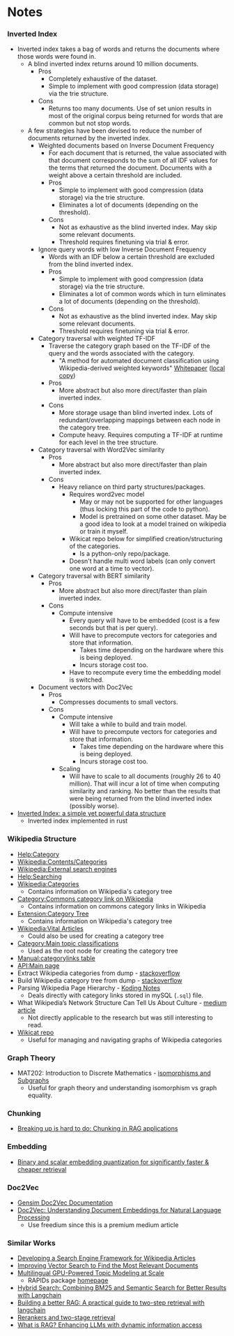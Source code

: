 # Notes

### Inverted Index

 - Inverted index takes a bag of words and returns the documents where those words were found in.
     - A blind inverted index returns around 10 million documents.
         - Pros
             - Completely exhaustive of the dataset.
             - Simple to implement with good compression (data storage) via the trie structure.
         - Cons
             - Returns too many documents. Use of set union results in most of the original corpus being returned for words that are common but not stop words.
     - A few strategies have been devised to reduce the number of documents returned by the inverted index.
         - Weighted documents based on Inverse Document Frequency
             - For each document that is returned, the value associated with that document corresponds to the sum of all IDF values for the terms that returned the document. Documents with a weight above a certain threshold are included.
             - Pros
                 - Simple to implement with good compression (data storage) via the trie structure.
                 - Eliminates a lot of documents (depending on the threshold).
             - Cons
                 - Not as exhaustive as the blind inverted index. May skip some relevant documents.
                 - Threshold requires finetuning via trial & error.
         - Ignore query words with low Inverse Document Frequency
             - Words with an IDF below a certain threshold are excluded from the blind inverted index.
             - Pros
                 - Simple to implement with good compression (data storage) via the trie structure.
                 - Eliminates a lot of common words which in turn eliminates a lot of documents (depending on the threshold).
             - Cons
                 - Not as exhaustive as the blind inverted index. May skip some relevant documents.
                 - Threshold requires finetuning via trial & error.
         - Category traversal with weighted TF-IDF
             - Traverse the category graph based on the TF-IDF of the query and the words associated with the category.
                 - "A method for automated document classification using Wikipedia-derived weighted keywords" [Whitepaper](https://www.researchgate.net/publication/283227199_A_method_for_automated_document_classification_using_Wikipedia-derived_weighted_keywords) ([local copy](./Whitepapers/ICoDSE2014-AuthorCopy.pdf))
             - Pros
                 - More abstract but also more direct/faster than plain inverted index.
             - Cons
                 - More storage usage than blind inverted index. Lots of redundant/overlapping mappings between each node in the category tree.
                 - Compute heavy. Requires computing a TF-IDF at runtime for each level in the tree structure.
         - Category traversal with Word2Vec similarity
             - Pros
                 - More abstract but also more direct/faster than plain inverted index.
             - Cons
                 - Heavy reliance on third party structures/packages.
                     - Requires word2vec model
                         - May or may not be supported for other languages (thus locking this part of the code to python).
                         - Model is pretrained on some other dataset. May be a good idea to look at a model trained on wikipedia or train it myself.
                     - Wikicat repo below for simplified creation/structuring of the categories.
                         - Is a python-only repo/package.
                     - Doesn't handle multi word labels (can only convert one word at a time to vector).
         - Category traversal with BERT similarity
             - Pros
                 - More abstract but also more direct/faster than plain inverted index.
             - Cons
                 - Compute intensive
                     - Every query will have to be embedded (cost is a few seconds but that is per query).
                     - Will have to precompute vectors for categories and store that information.
                         - Takes time depending on the hardware where this is being deployed.
                         - Incurs storage cost too.
                     - Have to recompute every time the embedding model is switched.
         - Document vectors with Doc2Vec
             - Pros
                 - Compresses documents to small vectors.
             - Cons
                 - Compute intensive
                     - Will take a while to build and train model.
                     - Will have to precompute vectors for categories and store that information.
                         - Takes time depending on the hardware where this is being deployed.
                         - Incurs storage cost too.
                 - Scaling
                     - Will have to scale to all documents (roughly 26 to 40 million). That will incur a lot of time when computing similarity and ranking. No better than the results that were being returned from the blind inverted index (possibly worse).
 - [Inverted Index: a simple yet powerful data structure](https://evanxg852000.github.io/tutorial/rust/data/structure/2020/04/09/inverted-index-simple-yet-powerful-ds.html)
     - Inverted index implemented in rust


### Wikipedia Structure

 - [Help:Category](https://en.wikipedia.org/wiki/Help:Category)
 - [Wikipedia:Contents/Categories](https://en.wikipedia.org/wiki/Wikipedia:Contents/Categories)
 - [Wikipedia:External search engines](https://en.wikipedia.org/wiki/Wikipedia:External_search_engines)
 - [Help:Searching](https://en.wikipedia.org/wiki/Wikipedia:External_search_engines)
 - [Wikipedia:Categories](https://simple.wikipedia.org/wiki/Wikipedia:Categories)
     - Contains information on Wikipedia's category tree
 - [Category:Commons category link on Wikipedia](https://en.wikipedia.org/wiki/Category:Commons_category_link_is_on_Wikidata)
     - Contains information on commons category links in Wikipedia
 - [Extension:Category Tree](https://www.mediawiki.org/wiki/Extension:CategoryTree)
     - Contains information on Wikipedia's category tree
 - [Wikipedia:Vital Articles](https://en.wikipedia.org/wiki/Wikipedia:Vital_articles)
     - Could also be used for creating a category tree
 - [Category:Main topic classifications](https://en.wikipedia.org/wiki/Category:Main_topic_classifications)
     - Used as the root node for creating the category tree
 - [Manual:categorylinks table](https://www.mediawiki.org/wiki/Manual:Categorylinks_table)
 - [API:Main page](https://www.mediawiki.org/wiki/API:Main_page)
 - Extract Wikipedia categories from dump - [stackoverflow](https://stackoverflow.com/questions/17432254/wikipedia-category-hierarchy-from-dumps)
 - Build Wikipedia category tree from dump - [stackoverflow](https://stackoverflow.com/questions/27279649/how-to-build-wikipedia-category-hierarchy)
 - Parsing Wikipedia Page Hierarchy - [Koding Notes](https://kodingnotes.wordpress.com/2014/12/03/parsing-wikipedia-page-hierarchy/)
     - Deals directly with category links stored in mySQL (`.sql`) file.
 - What Wikipedia’s Network Structure Can Tell Us About Culture - [medium article](https://docmarionum1.medium.com/what-wikipedias-network-structure-can-tell-us-about-culture-38f8caabf69d)
     - Not directly applicable to the research but was still interesting to read.
 - [Wikicat repo](https://github.com/xhluca/wikicat)
     - Useful for managing and navigating graphs of Wikipedia categories


### Graph Theory

 - MAT202: Introduction to Discrete Mathematics - [isomorphisms and Subgraphs](https://tjyusun.com/mat202/sec-graph-isomorphisms.html)
     - Useful for graph theory and understanding isomorphism vs graph equality.


### Chunking

 - [Breaking up is hard to do: Chunking in RAG applications](https://stackoverflow.blog/2024/06/06/breaking-up-is-hard-to-do-chunking-in-rag-applications)


### Embedding

 - [Binary and scalar embedding quantization for significantly faster & cheaper retrieval](https://huggingface.co/blog/embedding-quantization)


### Doc2Vec

 - [Gensim Doc2Vec Documentation](https://radimrehurek.com/gensim/models/doc2vec.html)
 - [Doc2Vec: Understanding Document Embeddings for Natural Language Processing](https://medium.com/@evertongomede/doc2vec-understanding-document-embeddings-for-natural-language-processing-ba244e55eba3)
     - Use freedium since this is a premium medium article


### Similar Works

 - [Developing a Search Engine Framework for Wikipedia Articles](https://medium.com/@akleber/developing-a-search-engine-framework-for-wikipedia-articles-81fcbd95a928)
 - [Improving Vector Search to Find the Most Relevant Documents](https://medium.com/@PascalBiese/improving-vector-search-to-find-the-most-relevant-papers-ce6b6d4222f1)
 - [Multilingual GPU-Powered Topic Modeling at Scale](https://medium.com/bumble-tech/multilingual-gpu-powered-topic-modelling-at-scale-dc8bd08609ef)
     - RAPIDs package [homepage](https://rapids.ai/)
 - [Hybrid Search: Combining BM25 and Semantic Search for Better Results with Langchain](https://medium.com/etoai/hybrid-search-combining-bm25-and-semantic-search-for-better-results-with-lan-1358038fe7e6)
 - [Building a better RAG: A practical guide to two-step retrieval with langchain](https://medium.com/@alihaydargulec/building-a-better-rag-a-practical-guide-to-two-step-retrieval-with-langchain-e9ffe6e8aa8b)
 - [Rerankers and two-stage retrieval](https://www.pinecone.io/learn/series/rag/rerankers/)
 - [What is RAG? Enhancing LLMs with dynamic information access](https://sendbird.com/developer/tutorials/rag)